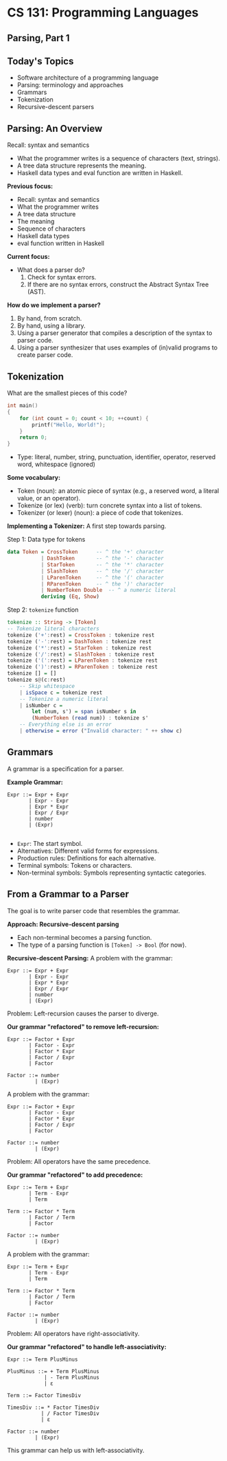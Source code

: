 # CS 131: Programming Languages

## Parsing, Part 1

## Today's Topics
- Software architecture of a programming language
- Parsing: terminology and approaches
- Grammars
- Tokenization
- Recursive-descent parsers

## Parsing: An Overview
Recall: syntax and semantics

- What the programmer writes is a sequence of characters (text, strings).
- A tree data structure represents the meaning.
- Haskell data types and eval function are written in Haskell.

**Previous focus:**
- Recall: syntax and semantics
- What the programmer writes
- A tree data structure
- The meaning
- Sequence of characters
- Haskell data types
- eval function written in Haskell

**Current focus:**
- What does a parser do?
  1. Check for syntax errors.
  2. If there are no syntax errors, construct the Abstract Syntax Tree (AST).

**How do we implement a parser?**
1. By hand, from scratch.
2. By hand, using a library.
3. Using a parser generator that compiles a description of the syntax to parser code.
4. Using a parser synthesizer that uses examples of (in)valid programs to create parser code.

## Tokenization
What are the smallest pieces of this code?
```c
int main()
{
    for (int count = 0; count < 10; ++count) {
        printf("Hello, World!");
    }
    return 0;
}
```

- Type: literal, number, string, punctuation, identifier, operator, reserved word, whitespace (ignored)

**Some vocabulary:**
- Token (noun): an atomic piece of syntax (e.g., a reserved word, a literal value, or an operator).
- Tokenize (or lex) (verb): turn concrete syntax into a list of tokens.
- Tokenizer (or lexer) (noun): a piece of code that tokenizes.

**Implementing a Tokenizer:**
A first step towards parsing.

Step 1: Data type for tokens
```haskell
data Token = CrossToken      -- ^ the '+' character
           | DashToken       -- ^ the '-' character
           | StarToken       -- ^ the '*' character
           | SlashToken      -- ^ the '/' character
           | LParenToken     -- ^ the '(' character
           | RParenToken     -- ^ the ')' character
           | NumberToken Double  -- ^ a numeric literal
           deriving (Eq, Show)
```

Step 2: `tokenize` function
```haskell
tokenize :: String -> [Token]
-- Tokenize literal characters
tokenize ('+':rest) = CrossToken : tokenize rest
tokenize ('-':rest) = DashToken : tokenize rest
tokenize ('*':rest) = StarToken : tokenize rest
tokenize ('/':rest) = SlashToken : tokenize rest
tokenize ('(':rest) = LParenToken : tokenize rest
tokenize (')':rest) = RParenToken : tokenize rest
tokenize [] = []
tokenize s@(c:rest)
    -- Skip whitespace
    | isSpace c = tokenize rest
    -- Tokenize a numeric literal
    | isNumber c =
        let (num, s') = span isNumber s in
        (NumberToken (read num)) : tokenize s'
    -- Everything else is an error
    | otherwise = error ("Invalid character: " ++ show c)
```

## Grammars
A grammar is a specification for a parser.

**Example Grammar:**
```
Expr ::= Expr + Expr
       | Expr - Expr
       | Expr * Expr
       | Expr / Expr
       | number
       | (Expr)


```

- `Expr`: The start symbol.
- Alternatives: Different valid forms for expressions.
- Production rules: Definitions for each alternative.
- Terminal symbols: Tokens or characters.
- Non-terminal symbols: Symbols representing syntactic categories.

## From a Grammar to a Parser
The goal is to write parser code that resembles the grammar.

**Approach: Recursive-descent parsing**
- Each non-terminal becomes a parsing function.
- The type of a parsing function is `[Token] -> Bool` (for now).

**Recursive-descent Parsing:**
A problem with the grammar:
```
Expr ::= Expr + Expr
       | Expr - Expr
       | Expr * Expr
       | Expr / Expr
       | number
       | (Expr)
```

Problem: Left-recursion causes the parser to diverge.

**Our grammar "refactored" to remove left-recursion:**
```
Expr ::= Factor + Expr
       | Factor - Expr
       | Factor * Expr
       | Factor / Expr
       | Factor

Factor ::= number
         | (Expr)
```

A problem with the grammar:
```
Expr ::= Factor + Expr
       | Factor - Expr
       | Factor * Expr
       | Factor / Expr
       | Factor

Factor ::= number
         | (Expr)
```

Problem: All operators have the same precedence.

**Our grammar "refactored" to add precedence:**
```
Expr ::= Term + Expr
       | Term - Expr
       | Term

Term ::= Factor * Term
       | Factor / Term
       | Factor

Factor ::= number
         | (Expr)
```

A problem with the grammar:
```
Expr ::= Term + Expr
       | Term - Expr
       | Term

Term ::= Factor * Term
       | Factor / Term
       | Factor

Factor ::= number
         | (Expr)
```

Problem: All operators have right-associativity.

**Our grammar "refactored" to handle left-associativity:**
```
Expr ::= Term PlusMinus

PlusMinus ::= + Term PlusMinus
            | - Term PlusMinus
            | ε

Term ::= Factor TimesDiv

TimesDiv ::= * Factor TimesDiv
           | / Factor TimesDiv
           | ε

Factor ::= number
         | (Expr)
```

This grammar can help us with left-associativity.